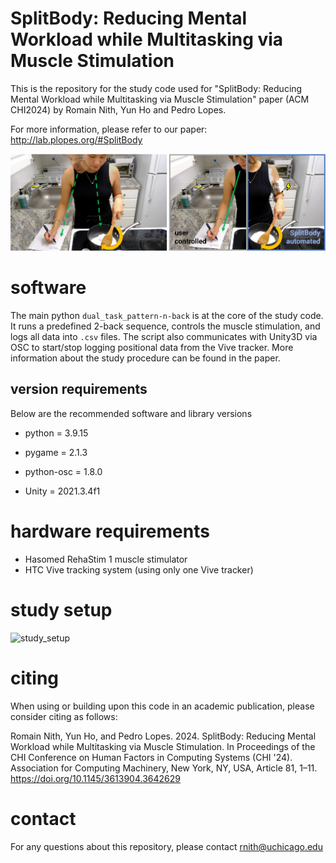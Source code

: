 # SplitBody: Reducing Mental Workload while Multitasking via Muscle Stimulation

This is the repository for the study code used for "SplitBody: Reducing Mental Workload while Multitasking via Muscle Stimulation" paper (ACM CHI2024) by Romain Nith, Yun Ho and Pedro Lopes.

For more information, please refer to our paper: http://lab.plopes.org/#SplitBody

![teaser](images/teaser.png)

# software

The main python `dual_task_pattern-n-back` is at the core of the study code. It runs a predefined 2-back sequence, controls the muscle stimulation, and logs all data into `.csv` files. The script also communicates with Unity3D via OSC to start/stop logging positional data from the Vive tracker. More information about the study procedure can be found in the paper.

## version requirements

Below are the recommended software and library versions

- python = 3.9.15

- pygame = 2.1.3

- python-osc = 1.8.0
- Unity = 2021.3.4f1

# hardware requirements
- Hasomed RehaStim 1 muscle stimulator
- HTC Vive tracking system (using only one Vive tracker)

# study setup

![study_setup](images/study_setup.png)

# citing
When using or building upon this code in an academic publication, please consider citing as follows:

Romain Nith, Yun Ho, and Pedro Lopes. 2024. SplitBody: Reducing Mental Workload while Multitasking via Muscle Stimulation. In Proceedings of the CHI Conference on Human Factors in Computing Systems (CHI '24). Association for Computing Machinery, New York, NY, USA, Article 81, 1–11. https://doi.org/10.1145/3613904.3642629

# contact
For any questions about this repository, please contact rnith@uchicago.edu